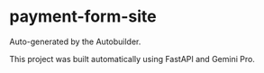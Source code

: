 # payment-form-site

Auto-generated by the Autobuilder.

This project was built automatically using FastAPI and Gemini Pro.